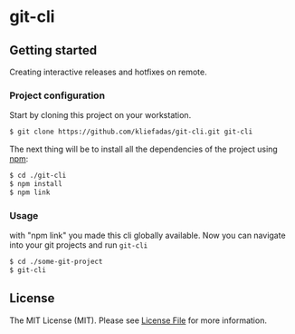 # git-cli

## Getting started

Creating interactive releases and hotfixes on remote.

### Project configuration
 
 Start by cloning this project on your workstation.
 
 ```bash
 $ git clone https://github.com/kliefadas/git-cli.git git-cli
 ```
 
 The next thing will be to install all the dependencies of the project using [npm](https://www.npmjs.com/get-npm):
 
 ```bash
 $ cd ./git-cli
 $ npm install
 $ npm link
 ```
### Usage

with "npm link" you made this cli globally available. Now you can navigate into your git projects and run `git-cli`

 ```bash
 $ cd ./some-git-project
 $ git-cli
 ```


## License

The MIT License (MIT). Please see [License File](LICENSE.md) for more information.
